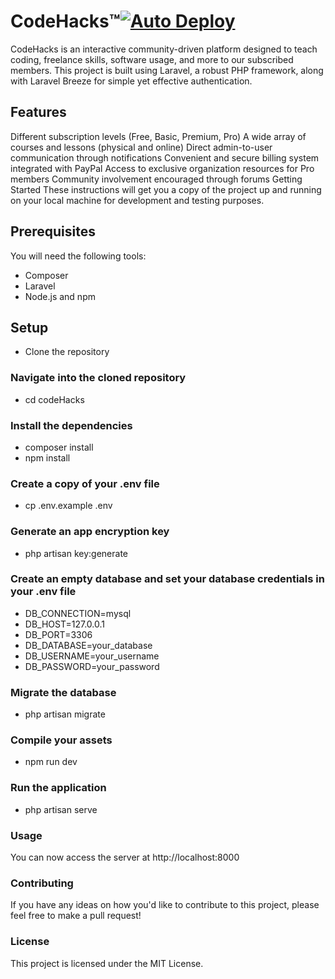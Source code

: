 # CodeHacks™️[![Auto Deploy](https://github.com/codeHack-s/codehacks-web/actions/workflows/laravel.yml/badge.svg)](https://github.com/codeHack-s/codehacks-web/actions/workflows/laravel.yml)
CodeHacks is an interactive community-driven platform designed to teach coding, freelance skills, software usage, and more to our subscribed members. This project is built using Laravel, a robust PHP framework, along with Laravel Breeze for simple yet effective authentication.

## Features
Different subscription levels (Free, Basic, Premium, Pro)
A wide array of courses and lessons (physical and online)
Direct admin-to-user communication through notifications
Convenient and secure billing system integrated with PayPal
Access to exclusive organization resources for Pro members
Community involvement encouraged through forums
Getting Started
These instructions will get you a copy of the project up and running on your local machine for development and testing purposes.

## Prerequisites
You will need the following tools:

- Composer
- Laravel
- Node.js and npm
## Setup
- Clone the repository
### Navigate into the cloned repository

- cd codeHacks
### Install the dependencies
- composer install
- npm install
### Create a copy of your .env file

- cp .env.example .env
### Generate an app encryption key

- php artisan key:generate
### Create an empty database and set your database credentials in your .env file

- DB_CONNECTION=mysql
- DB_HOST=127.0.0.1
- DB_PORT=3306
- DB_DATABASE=your_database
- DB_USERNAME=your_username
- DB_PASSWORD=your_password
### Migrate the database

- php artisan migrate
### Compile your assets
- npm run dev
### Run the application

- php artisan serve
### Usage
You can now access the server at http://localhost:8000

### Contributing
If you have any ideas on how you'd like to contribute to this project, please feel free to make a pull request!

### License
This project is licensed under the MIT License.
